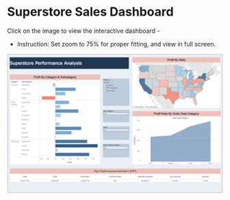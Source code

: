 # Superstore Sales Dashboard

Click on the image to view the interactive dashboard - 
* Instruction: Set zoom to 75% for proper fitting, and view in full screen.

[![Dashboard Preview](/Superstore_Sales_Dashboard.png)](https://public.tableau.com/views/superstore_tableau_17433550372140/PerformanceDashboard?:language=en-US&:sid=&:redirect=auth&:display_count=n&:origin=viz_share_link)

